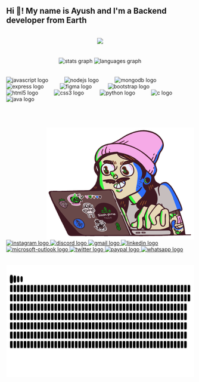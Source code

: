 <h2 align="left">Hi 👋! My name is Ayush and I'm a Backend developer from Earth</h2>

<br>

<div align="center">
  <img src="https://github.com/ayush-badola/ayush-badola/blob/main/PG_04554.png"/>
</div>


<br>
<br>
<div align="center">
  <img src="https://github-readme-stats.vercel.app/api?username=ayush-badola&hide_title=false&hide_rank=false&show_icons=true&include_all_commits=true&count_private=true&disable_animations=false&theme=merko&locale=en&hide_border=true" height="170" alt="stats graph"  />
  <img src="https://github-readme-stats.vercel.app/api/top-langs?username=ayush-badola&locale=en&hide_title=false&layout=compact&card_width=320&langs_count=5&theme=gruvbox&hide_border=true" height="170" alt="languages graph"/>
</div>

<br>
<br>

<div align="left">
  <img src="https://cdn.jsdelivr.net/gh/devicons/devicon/icons/javascript/javascript-original.svg" height="61" alt="javascript logo"  />
  <img width="35" />
  <img src="https://cdn.jsdelivr.net/gh/devicons/devicon/icons/nodejs/nodejs-original.svg" height="61" alt="nodejs logo"  />
  <img width="35" />
  <img src="https://cdn.jsdelivr.net/gh/devicons/devicon/icons/mongodb/mongodb-original.svg" height="61" alt="mongodb logo"  />
  <img width="35" />
  <img src="https://cdn.jsdelivr.net/gh/devicons/devicon/icons/express/express-original.svg" height="60" alt="express logo"  />
  <img width="35" />
  <img src="https://cdn.jsdelivr.net/gh/devicons/devicon/icons/figma/figma-original.svg" height="61" alt="figma logo"  />
  <img width="35" />
  <img src="https://cdn.jsdelivr.net/gh/devicons/devicon/icons/bootstrap/bootstrap-original.svg" height="61" alt="bootstrap logo"  />
  <img width="35" />
  <img src="https://cdn.jsdelivr.net/gh/devicons/devicon/icons/html5/html5-original.svg" height="61" alt="html5 logo"  />
  <img width="35" />
  <img src="https://cdn.jsdelivr.net/gh/devicons/devicon/icons/css3/css3-original.svg" height="61" alt="css3 logo"  />
  <img width="35" />
  <img src="https://cdn.jsdelivr.net/gh/devicons/devicon/icons/python/python-original.svg" height="61" alt="python logo"  />
  <img width="35" />
  <img src="https://cdn.jsdelivr.net/gh/devicons/devicon/icons/c/c-original.svg" height="61" alt="c logo"  />
  <img width="35" />
  <img src="https://cdn.jsdelivr.net/gh/devicons/devicon/icons/java/java-original.svg" height="61" alt="java logo"  />
</div>

<br>
<br>
<br>

<br clear="both">

<img align="right" height="300" src="https://github.com/ayush-badola/ayush-badola/blob/main/271839856-3b4607a1-1cc6-41f1-926f-892ae880e7a5.gif" alt="GIF"/>

<br>
<br>
<br>

<div align="left">
  <a href="https://www.instagram.com/ayush2badola/" target="_blank">
    <img src="https://img.shields.io/static/v1?message=Instagram&logo=instagram&label=&color=E4405F&logoColor=white&labelColor=&style=for-the-badge" height="45" alt="instagram logo"  />
  </a>
  <a href="https://discord.com/channels/1250031810851" target="_blank">
    <img src="https://img.shields.io/static/v1?message=Discord&logo=discord&label=&color=7289DA&logoColor=white&labelColor=&style=for-the-badge" height="45" alt="discord logo"  />
  </a>
  <a href="mailto:ayushobadola@gmail.com" target="_blank">
    <img src="https://img.shields.io/static/v1?message=Gmail&logo=gmail&label=&color=D14836&logoColor=white&labelColor=&style=for-the-badge" height="45" alt="gmail logo"  />
  </a>
  <a href="https://www.linkedin.com/in/ayushbadola/" target="_blank">
    <img src="https://img.shields.io/static/v1?message=LinkedIn&logo=linkedin&label=&color=0077B5&logoColor=white&labelColor=&style=for-the-badge" height="45" alt="linkedin logo"  />
  </a>
  <a href="mailto:glitchy.56@outlook.com" target="_blank">
    <img src="https://img.shields.io/static/v1?message=Outlook&logo=microsoft-outlook&label=&color=0078D4&logoColor=white&labelColor=&style=for-the-badge" height="45" alt="microsoft-outlook logo"  />
  </a>
  <a href="https://x.com/_ayush_twt" target="_blank">
    <img src="https://img.shields.io/static/v1?message=Twitter&logo=twitter&label=&color=1DA1F2&logoColor=white&labelColor=&style=for-the-badge" height="45" alt="twitter logo"  />
  </a>
  <a href="https://www.paypal.com/paypalme/ayush2badola" target="_blank">
    <img src="https://img.shields.io/static/v1?message=PayPal&logo=paypal&label=&color=00457C&logoColor=white&labelColor=&style=for-the-badge" height="45" alt="paypal logo"  />
  </a>
  <a href="https://wa.me/919625316729" target="_blank">
    <img src="https://img.shields.io/static/v1?message=Whatsapp&logo=whatsapp&label=&color=25D366&logoColor=white&labelColor=&style=for-the-badge" height="45" alt="whatsapp logo"  />
  </a>
</div>

<br>

<br clear="both">

<img src="https://raw.githubusercontent.com/ayush-badola/ayush-badola/output/snake.svg" alt="Snake animation" height="300" />

